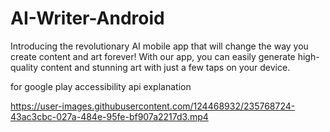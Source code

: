 # AI-Writer-Android
Introducing the revolutionary AI mobile app that will change the way you create content and art forever! With our app, you can easily generate high-quality content and stunning art with just a few taps on your device.



for google play accessibility api explanation

https://user-images.githubusercontent.com/124468932/235768724-43ac3cbc-027a-484e-95fe-bf907a2217d3.mp4

